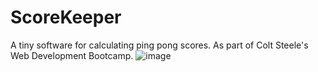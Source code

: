 # ScoreKeeper

A tiny software for calculating ping pong scores. As part of Colt Steele's Web Development Bootcamp.
![image](https://github.com/HalyYampolska/ScoreKeeper/assets/50921848/576af56e-2914-47dc-a358-ef47c20f626f)
